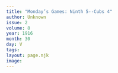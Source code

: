 ```yaml
---
title: "Monday’s Games: Ninth 5--Cubs 4"
author: Unknown
issue: 2
volume: 8
year: 1916
month: 30
day: V
tags:
layout: page.njk
image:
---
```



